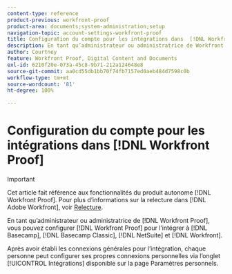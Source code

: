 ```yaml
---
content-type: reference
product-previous: workfront-proof
product-area: documents;system-administration;setup
navigation-topic: account-settings-workfront-proof
title: Configuration du compte pour les intégrations dans  [!DNL Workfront Proof]
description: En tant qu’administrateur ou administratrice de Workfront Proof, vous pouvez configurer Workfront Proof pour l’intégrer à Basecamp, Basecamp Classic,  [!DNL NetSuite] et Workfront.
author: Courtney
feature: Workfront Proof, Digital Content and Documents
exl-id: 6210f20e-073a-45c8-9b71-212a124648e8
source-git-commit: aa0cd55db1bb70f74fb7157ed0aeb484d7598c0b
workflow-type: tm+mt
source-wordcount: '81'
ht-degree: 100%

---
```


# Configuration du compte pour les intégrations dans [!DNL Workfront Proof]

>[!IMPORTANT]
>
>Cet article fait référence aux fonctionnalités du produit autonome [!DNL Workfront Proof]. Pour plus d’informations sur la relecture dans [!DNL Adobe Workfront], voir [Relecture](../../../review-and-approve-work/proofing/proofing.md).

En tant qu’administrateur ou administratrice de [!DNL Workfront Proof], vous pouvez configurer [!DNL Workfront Proof] pour l’intégrer à [!DNL Basecamp], [!DNL Basecamp Classic], [!DNL NetSuite] et [!DNL Workfront].

Après avoir établi les connexions générales pour l’intégration, chaque personne peut configurer ses propres connexions personnelles via l’onglet [!UICONTROL Intégrations] disponible sur la page Paramètres personnels.